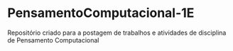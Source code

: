 # PensamentoComputacional-1E
Repositório criado para a postagem de trabalhos e atividades de disciplina de Pensamento Computacional
